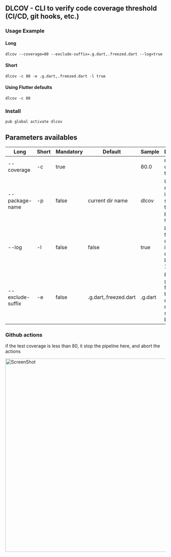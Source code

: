 ## DLCOV - CLI to verify code coverage threshold (CI/CD, git hooks, etc.)

### Usage Example
#### Long
`dlcov --coverage=80 --exclude-suffix=.g.dart,.freezed.dart --log=true`
#### Short
`dlcov -c 80 -e .g.dart,.freezed.dart -l true`

#### Using Flutter defaults
`dlcov -c 80`

### Install
`pub global activate dlcov`

## Parameters availables
| Long | Short | Mandatory | Default | Sample | Description |
|---|---|---|---|---|---|
| --coverage | -c | true |  | 80.0 | min coverage target |
| --package-name | -p | false | current dir name | dlcov | Use this, if root folder is not the same as the package name |
| --log | -l | false | false | true | Log every test coverage info in dlcov.log  - Limit up to 1000 lines |
| --exclude-suffix | -e | false | .g.dart,.freezed.dart | .g.dart | Remove generated files from test coverage results, separated by commas |

### Github actions

if the test coverage is less than 80, it stop the pipeline here, and abort the actions

<img width="605" alt="ScreenShot" src="https://user-images.githubusercontent.com/3827308/137652713-497c726a-5f56-4a63-b59b-3c135d6921ec.png">
